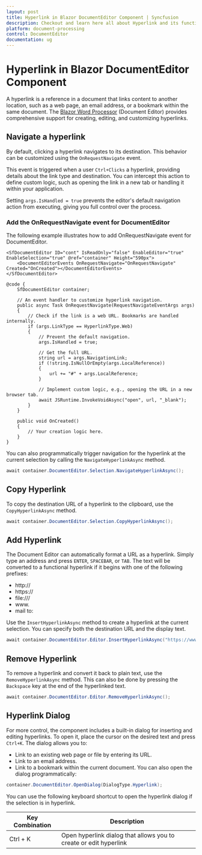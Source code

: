 ```yaml
---
layout: post
title: Hyperlink in Blazor DocumentEditor Component | Syncfusion
description: Checkout and learn here all about Hyperlink and its functionality in Syncfusion Blazor DocumentEditor component and more.
platform: document-processing
control: DocumentEditor
documentation: ug
---
```


# Hyperlink in Blazor DocumentEditor Component

A hyperlink is a reference in a document that links content to another location, such as a web page, an email address, or a bookmark within the same document. The [Blazor Word Processor](https://www.syncfusion.com/blazor-components/blazor-word-processor) (Document Editor) provides comprehensive support for creating, editing, and customizing hyperlinks.

## Navigate a hyperlink

By default, clicking a hyperlink navigates to its destination. This behavior can be customized using the `OnRequestNavigate` event.

This event is triggered when a user `Ctrl+Clicks` a hyperlink, providing details about the link type and destination. You can intercept this action to define custom logic, such as opening the link in a new tab or handling it within your application.

Setting `args.IsHandled = true` prevents the editor's default navigation action from executing, giving you full control over the process.

### Add the OnRequestNavigate event for DocumentEditor

The following example illustrates how to add OnRequestNavigate event for DocumentEditor.

```cshtml
<SfDocumentEditor ID="cont" IsReadOnly="false" EnableEditor="true" EnableSelection="true" @ref="container" Height="590px">
    <DocumentEditorEvents OnRequestNavigate="OnRequestNavigate" Created="OnCreated"></DocumentEditorEvents>
</SfDocumentEditor>

@code {
    SfDocumentEditor container;

    // An event handler to customize hyperlink navigation.
    public async Task OnRequestNavigate(RequestNavigateEventArgs args)
    {
        // Check if the link is a web URL. Bookmarks are handled internally.
        if (args.LinkType == HyperlinkType.Web)
        {
            // Prevent the default navigation.
            args.IsHandled = true;

            // Get the full URL.
            string url = args.NavigationLink;
            if (!string.IsNullOrEmpty(args.LocalReference))
            {
                url += "#" + args.LocalReference;
            }

            // Implement custom logic, e.g., opening the URL in a new browser tab.
            await JSRuntime.InvokeVoidAsync("open", url, "_blank");
        }
    }

    public void OnCreated()
    {
        // Your creation logic here.
    }
}
```
You can also programmatically trigger navigation for the hyperlink at the current selection by calling the `NavigateHyperlinkAsync` method.

```csharp
await container.DocumentEditor.Selection.NavigateHyperlinkAsync();
```
## Copy Hyperlink

To copy the destination URL of a hyperlink to the clipboard, use the `CopyHyperlinkAsync` method.

```csharp
await container.DocumentEditor.Selection.CopyHyperlinkAsync();
```

## Add Hyperlink

The Document Editor can automatically format a URL as a hyperlink. Simply type an address and press `ENTER`, `SPACEBAR`, or `TAB`. The text will be converted to a functional hyperlink if it begins with one of the following prefixes:

*   http://
*   https://
*   file:///
*   www.
*   mail to:

Use the `InsertHyperlinkAsync` method to create a hyperlink at the current selection. You can specify both the destination URL and the display text.

```csharp
await container.DocumentEditor.Editor.InsertHyperlinkAsync("https://www.google.com", "Google");
```

## Remove Hyperlink

To remove a hyperlink and convert it back to plain text, use the `RemoveHyperlinkAsync` method. This can also be done by pressing the `Backspace` key at the end of the hyperlinked text.

```csharp
await container.DocumentEditor.Editor.RemoveHyperlinkAsync();
```

## Hyperlink Dialog

For more control, the component includes a built-in dialog for inserting and editing hyperlinks. To open it, place the cursor on the desired text and press `Ctrl+K`.
The dialog allows you to:
*   Link to an existing web page or file by entering its URL.
*   Link to an email address.
*   Link to a bookmark within the current document.
You can also open the dialog programmatically:

```csharp
container.DocumentEditor.OpenDialog(DialogType.Hyperlink);
```
You can use the following keyboard shortcut to open the hyperlink dialog if the selection is in hyperlink.

| Key Combination | Description |
|-----------------|-------------|
|Ctrl + K | Open hyperlink dialog that allows you to create or edit hyperlink|





